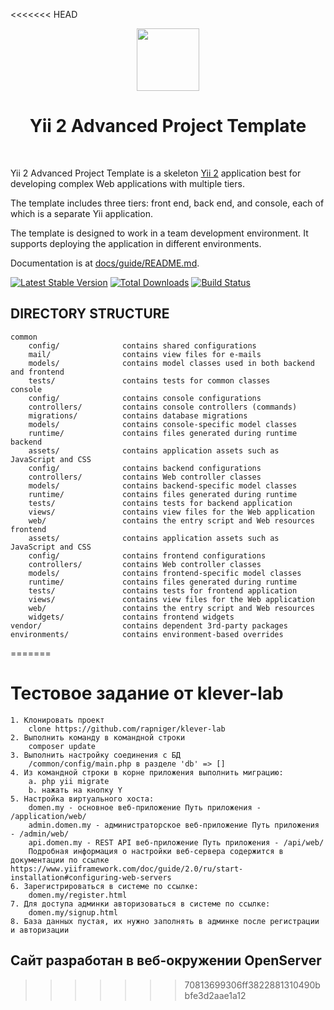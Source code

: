 <<<<<<< HEAD
<p align="center">
    <a href="https://github.com/yiisoft" target="_blank">
        <img src="https://avatars0.githubusercontent.com/u/993323" height="100px">
    </a>
    <h1 align="center">Yii 2 Advanced Project Template</h1>
    <br>
</p>

Yii 2 Advanced Project Template is a skeleton [Yii 2](http://www.yiiframework.com/) application best for
developing complex Web applications with multiple tiers.

The template includes three tiers: front end, back end, and console, each of which
is a separate Yii application.

The template is designed to work in a team development environment. It supports
deploying the application in different environments.

Documentation is at [docs/guide/README.md](docs/guide/README.md).

[![Latest Stable Version](https://img.shields.io/packagist/v/yiisoft/yii2-app-advanced.svg)](https://packagist.org/packages/yiisoft/yii2-app-advanced)
[![Total Downloads](https://img.shields.io/packagist/dt/yiisoft/yii2-app-advanced.svg)](https://packagist.org/packages/yiisoft/yii2-app-advanced)
[![Build Status](https://travis-ci.com/yiisoft/yii2-app-advanced.svg?branch=master)](https://travis-ci.com/yiisoft/yii2-app-advanced)

DIRECTORY STRUCTURE
-------------------

```
common
    config/              contains shared configurations
    mail/                contains view files for e-mails
    models/              contains model classes used in both backend and frontend
    tests/               contains tests for common classes    
console
    config/              contains console configurations
    controllers/         contains console controllers (commands)
    migrations/          contains database migrations
    models/              contains console-specific model classes
    runtime/             contains files generated during runtime
backend
    assets/              contains application assets such as JavaScript and CSS
    config/              contains backend configurations
    controllers/         contains Web controller classes
    models/              contains backend-specific model classes
    runtime/             contains files generated during runtime
    tests/               contains tests for backend application    
    views/               contains view files for the Web application
    web/                 contains the entry script and Web resources
frontend
    assets/              contains application assets such as JavaScript and CSS
    config/              contains frontend configurations
    controllers/         contains Web controller classes
    models/              contains frontend-specific model classes
    runtime/             contains files generated during runtime
    tests/               contains tests for frontend application
    views/               contains view files for the Web application
    web/                 contains the entry script and Web resources
    widgets/             contains frontend widgets
vendor/                  contains dependent 3rd-party packages
environments/            contains environment-based overrides
```
=======
# Тестовое задание от klever-lab
    1. Клонировать проект
        clone https://github.com/rapniger/klever-lab
    2. Выполнить команду в командной строки
        composer update        
    3. Выполнить настройку соединения с БД
        /common/config/main.php в разделе 'db' => []
    4. Из командной строки в корне приложения выполнить миграцию:
        a. php yii migrate
        b. нажать на кнопку Y
    5. Настройка виртуального хоста:
        domen.my - основное веб-приложение Путь приложения - /application/web/
        admin.domen.my - администраторское веб-приложение Путь приложения - /admin/web/
        api.domen.my - REST API веб-приложение Путь приложения - /api/web/
        Подробная информация о настройки веб-сервера содержится в документации по ссылке https://www.yiiframework.com/doc/guide/2.0/ru/start-installation#configuring-web-servers
    6. Зарегистрироваться в системе по ссылке:
        domen.my/register.html
    7. Для доступа админки авторизоваться в системе по ссылке:
        domen.my/signup.html
    8. База данных пустая, их нужно заполнять в админке после регистрации и авторизации
## Сайт разработан в веб-окружении OpenServer
>>>>>>> 70813699306ff3822881310490bbfe3d2aae1a12
